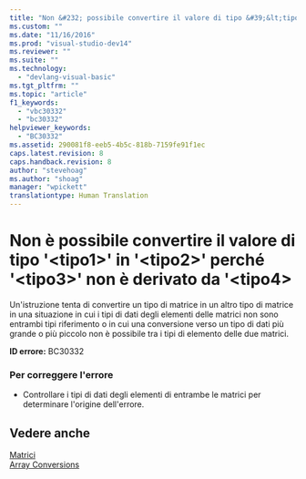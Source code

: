 ```yaml
---
title: "Non &#232; possibile convertire il valore di tipo &#39;&lt;tipo1&gt;&#39; in &#39;&lt;tipo2&gt;&#39; perch&#233; &#39;&lt;tipo3&gt;&#39; non &#232; derivato da &#39;&lt;tipo4&gt; | Microsoft Docs"
ms.custom: ""
ms.date: "11/16/2016"
ms.prod: "visual-studio-dev14"
ms.reviewer: ""
ms.suite: ""
ms.technology: 
  - "devlang-visual-basic"
ms.tgt_pltfrm: ""
ms.topic: "article"
f1_keywords: 
  - "vbc30332"
  - "bc30332"
helpviewer_keywords: 
  - "BC30332"
ms.assetid: 290081f8-eeb5-4b5c-818b-7159fe91f1ec
caps.latest.revision: 8
caps.handback.revision: 8
author: "stevehoag"
ms.author: "shoag"
manager: "wpickett"
translationtype: Human Translation
---
```

# Non &#232; possibile convertire il valore di tipo &#39;&lt;tipo1&gt;&#39; in &#39;&lt;tipo2&gt;&#39; perch&#233; &#39;&lt;tipo3&gt;&#39; non &#232; derivato da &#39;&lt;tipo4&gt;
Un'istruzione tenta di convertire un tipo di matrice in un altro tipo di matrice in una situazione in cui i tipi di dati degli elementi delle matrici non sono entrambi tipi riferimento o in cui una conversione verso un tipo di dati più grande o più piccolo non è possibile tra i tipi di elemento delle due matrici.  
  
 **ID errore:** BC30332  
  
### Per correggere l'errore  
  
-   Controllare i tipi di dati degli elementi di entrambe le matrici per determinare l'origine dell'errore.  
  
## Vedere anche  
 [Matrici](../../visual-basic/programming-guide/language-features/arrays/index.md)   
 [Array Conversions](../../visual-basic/programming-guide/language-features/data-types/array-conversions.md)